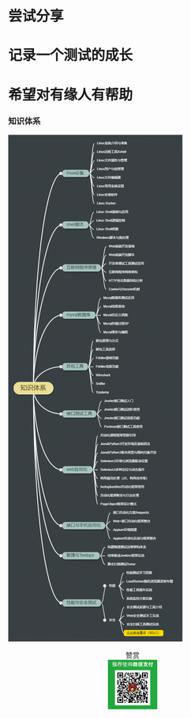 # 尝试分享

# 记录一个测试的成长

# 希望对有缘人有帮助

### 知识体系

![知识体系](./source/images/knowledge.png)

<div align = center>赞赏</div>
<div align = center >
<img src = "./source/images/donate.png" width = "100" height = "100"  />
</div>